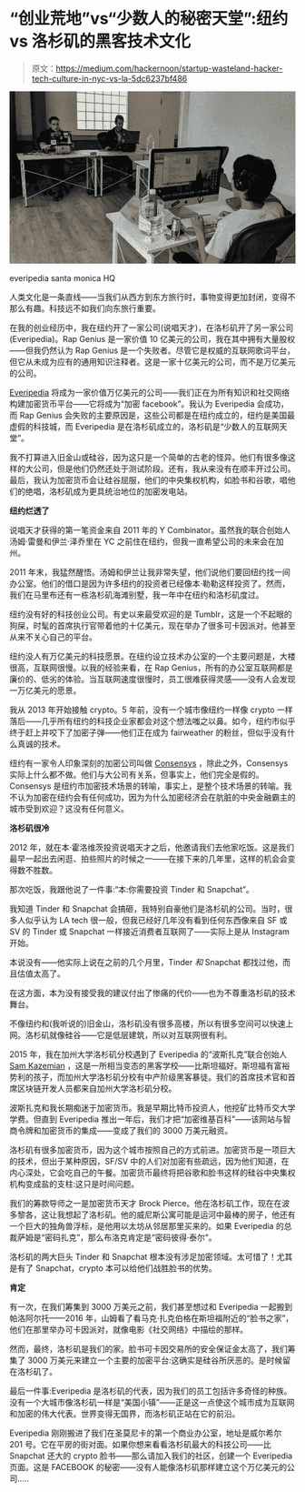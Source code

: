 # “创业荒地”vs“少数人的秘密天堂”:纽约 vs 洛杉矶的黑客技术文化

> 原文：<https://medium.com/hackernoon/startup-wasteland-hacker-tech-culture-in-nyc-vs-la-5dc6237bf486>

![](img/60c770721cc27d688107a7d93bb70e28.png)

everipedia santa monica HQ

人类文化是一条直线——当我们从西方到东方旅行时，事物变得更加封闭，变得不那么有趣。科技远不如我们向东旅行重要。

在我的创业经历中，我在纽约开了一家公司(说唱天才)，在洛杉矶开了另一家公司(Everipedia)。Rap Genius 是一家价值 10 亿美元的公司，我在其中拥有大量股权——但我仍然认为 Rap Genius 是一个失败者。尽管它是权威的互联网歌词平台，但它从未成为应有的通用知识注释者。这是一家十亿美元的公司，而不是万亿美元的公司。

[Everipedia](https://everipedia.org/) 将成为一家价值万亿美元的公司——我们正在为所有知识和社交网络构建加密货币平台——它将成为“加密 facebook”。我认为 Everipedia 会成功，而 Rap Genius 会失败的主要原因是，这些公司都是在纽约成立的，纽约是美国最虚假的科技城，而 Everipedia 是在洛杉矶成立的，洛杉矶是“少数人的互联网天堂”。

我不打算进入旧金山或硅谷，因为这只是一个简单的古老的怪异。他们有很多像这样的大公司，但是他们仍然还处于测试阶段。还有，我从来没有在顺丰开过公司。最后，我认为加密货币会让硅谷屈服，他们的中央集权机构，如脸书和谷歌，唱他们的绝唱，洛杉矶成为更具统治地位的加密发电站。

**纽约烂透了**

说唱天才获得的第一笔资金来自 2011 年的 Y Combinator。虽然我的联合创始人汤姆·雷曼和伊兰·泽乔里在 YC 之前住在纽约，但我一直希望公司的未来会在加州。

2011 年末，我猛然醒悟。汤姆和伊兰让我非常失望，他们说他们要回纽约找一间办公室。他们的借口是因为许多纽约的投资者已经像本·勒勒这样投资了。然而，我们在马里布还有一栋洛杉矶海滩别墅，我一年中在纽约和洛杉矶度过。

纽约没有好的科技创业公司。有史以来最受欢迎的是 Tumblr，这是一个不起眼的狗屎，时髦的首席执行官带着他的十亿美元，现在举办了很多可卡因派对。他甚至从来不关心自己的平台。

纽约没人有万亿美元的科技愿景。在纽约设立技术办公室的一个主要问题是，大楼很高，互联网很慢。以我的经验来看，在 Rap Genius，所有的办公室互联网都是廉价的、低劣的体验。当互联网速度很慢时，员工很难获得灵感——没有人会发现一万亿美元的愿景。

我从 2013 年开始接触 crypto。5 年前，没有一个城市像纽约一样像 crypto 一样落后——几乎所有纽约的科技企业家都会对这个想法嗤之以鼻。如今，纽约市似乎终于赶上并咬下了加密子弹——他们正在成为 fairweather 的粉丝，但似乎没有什么真诚的技术。

纽约有一家令人印象深刻的加密公司叫做 [Consensys](https://new.consensys.net/) ，除此之外，Consensys 实际上什么都不做。他们与大公司有关系，但事实上，他们完全是假的。Consensys 是纽约市加密技术场景的转喻，事实上，是整个技术场景的转喻。我不认为加密在纽约会有任何成功，因为为什么加密经济会在肮脏的中央金融霸主的城市受到欢迎？这没有任何意义。

**洛杉矶很冷**

2012 年，就在本·霍洛维茨投资说唱天才之后，他邀请我们去他家吃饭。这是我们最早一起出去闲逛、拍些照片的时候之一——在接下来的几年里，这样的机会会变得数不胜数。

那次吃饭，我跟他说了一件事:“本:你需要投资 Tinder 和 Snapchat”。

我知道 Tinder 和 Snapchat 会搞砸，我特别自豪他们是洛杉矶的公司。当时，很多人似乎认为 LA tech 很一般，但我已经好几年没有看到任何东西像来自 SF 或 SV 的 Tinder 或 Snapchat 一样接近消费者互联网了——实际上是从 Instagram 开始。

本说没有——他实际上说在之前的几个月里，Tinder *和* Snapchat 都找过他，而且估值太高了。

在这方面，本为没有接受我的建议付出了惨痛的代价——也为不尊重洛杉矶的技术舞台。

不像纽约和(我听说的)旧金山，洛杉矶没有很多高楼，所以有很多空间可以快速上网。洛杉矶就像硅谷——它是低层建筑，所以对互联网很有利。

2015 年，我在加州大学洛杉矶分校遇到了 Everipedia 的“波斯扎克”联合创始人 [Sam Kazemian](https://everipedia.org/wiki/samkazemian12/) ，这是一所相当变态的黑客学校——比斯坦福好。斯坦福有富裕势利的孩子，而加州大学洛杉矶分校有中产阶级黑客暴徒。我们的首席技术官和首席区块链开发人员都来自加州大学洛杉矶分校。

波斯扎克和我长期痴迷于加密货币。我是早期比特币投资人，他挖矿比特币交大学学费。但直到 Everipedia 推出一年后，我们才把“加密维基百科”——该网站与智商令牌和加密货币的集成——变成了我们的 3000 万美元融资。

洛杉矶有很多加密货币，因为这个城市按照自己的方式前进。加密货币是一项巨大的技术，但出于某种原因，SF/SV 中的人们对加密有些疏远，因为他们知道，在内心深处，它会吃自己的午餐。加密货币最终将把谷歌和脸书这样的硅谷中央集权机构变成盐的支柱:这只是时间问题。

我们的筹款导师之一是加密货币天才 Brock Pierce。他在洛杉矶工作，现在在波多黎各，这让我想起了洛杉矶。他的威尼斯公寓可能是运河中最棒的房子，他还有一个巨大的独角兽浮标，是他用以太坊从邻居那里买来的。如果 Everipedia 的总裁萨姆是“密码扎克”，那么布洛克肯定是“密码彼得·泰尔”。

洛杉矶的两大巨头 Tinder 和 Snapchat 根本没有涉足加密领域。太可惜了！尤其是有了 Snapchat，crypto 本可以给他们战胜脸书的优势。

**肯定**

有一次，在我们筹集到 3000 万美元之前，我们甚至想过和 Everipedia 一起搬到帕洛阿尔托——2016 年，山姆看了看马克·扎克伯格在斯坦福附近的“脸书之家”，他们在那里举办可卡因派对，就像电影《社交网络》中描绘的那样。

然而，最终，洛杉矶是我们的家。脸书可卡因交易所的安全保证金太高了，我们筹集了 3000 万美元来建立一个主要的加密平台:这确实是硅谷所厌恶的。是时候留在洛杉矶了。

最后一件事:Everipedia 是洛杉矶的代表，因为我们的员工包括许多奇怪的种族。没有一个大城市像洛杉矶一样是“美国小镇”——正是这一点使这个城市成为互联网和加密的伟大代表。世界变得无国界，而洛杉矶正站在它的前沿。

Everipedia 刚刚搬进了我们在圣莫尼卡的第一个商业办公室，地址是威尔希尔 201 号。它在平房的街对面。如果你想来看看洛杉矶最大的科技公司——比 Snapchat 还大的 crypto 脸书——那么请加入我们的社区，创建一个 Everipedia 页面。这是 FACEBOOK 的秘密——没有人能像洛杉矶那样建立这个万亿美元的公司…..